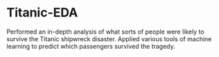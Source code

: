 # Titanic-EDA
Performed an in-depth analysis of what sorts of people were likely to survive the Titanic shipwreck disaster. Applied various tools of machine learning to predict which passengers survived the tragedy.
